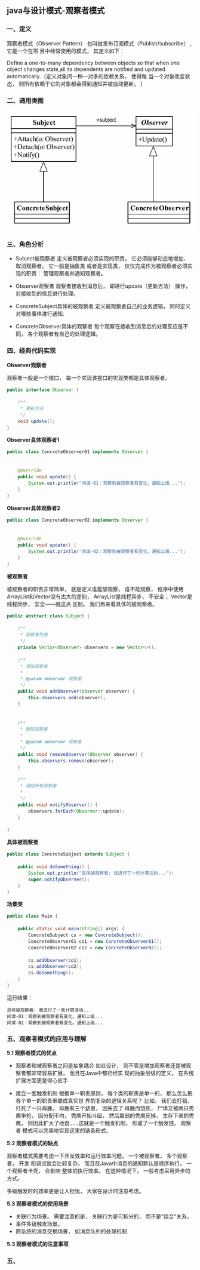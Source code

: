 ## java与设计模式-观察者模式

### 一、定义

观察者模式（Observer Pattern） 也叫做发布订阅模式（Publish/subscribe） ,它是一个在项
目中经常使用的模式， 其定义如下：

Define a one-to-many dependency between objects so that when one object changes state,all its
dependents are notified and updated automatically.（定义对象间一种一对多的依赖关系， 使得每
当一个对象改变状态， 则所有依赖于它的对象都会得到通知并被自动更新。 ）

### 二、通用类图

![](./asserts/001.png)


### 三、角色分析

- Subject被观察者
定义被观察者必须实现的职责， 它必须能够动态地增加、 取消观察者。 它一般是抽象类
或者是实现类， 仅仅完成作为被观察者必须实现的职责： 管理观察者并通知观察者。

- Observer观察者
观察者接收到消息后， 即进行update（更新方法） 操作， 对接收到的信息进行处理。

- ConcreteSubject具体的被观察者
定义被观察者自己的业务逻辑， 同时定义对哪些事件进行通知.

- ConcreteObserver具体的观察者
每个观察在接收到消息后的处理反应是不同， 各个观察者有自己的处理逻辑。


### 四、经典代码实现

**Observer观察者**

观察者一般是一个接口， 每一个实现该接口的实现类都是具体观察者。

```java
public interface Observer {

    /**
     * 更新方法
     */
    void update();
}
```

**Observer具体观察者1**

```java
public class ConcreteObserver01 implements Observer {


    @Override
    public void update() {
        System.out.println("间谍-01：观察到被观察者有变化，通知上级...");
    }
}
```

**Observer具体观察者2**

```java
public class ConcreteObserver02 implements Observer {


    @Override
    public void update() {
        System.out.println("间谍-02：观察到被观察者有变化，通知上级...");
    }
}
```

**被观察者**

被观察者的职责非常简单， 就是定义谁能够观察， 谁不能观察， 程序中使用ArrayList和Vector没有太大的差别， ArrayList是线程异步， 不安全； Vector是线程同步， 安全——就这点
区别。 我们再来看具体的被观察者。

```java
public abstract class Subject {

    /**
     * 观察者列表
     */
    private Vector<Observer> observers = new Vector<>();

    /**
     * 添加观察者
     *
     * @param observer 观察者
     */
    public void addObserver(Observer observer) {
        this.observers.add(observer);
    }


    /**
     * 删除观察者
     *
     * @param observer 观察者
     */
    public void removeObserver(Observer observer) {
        this.observers.remove(observer);
    }

    /**
     * 通知所有观察者
     *
     */
    public void notifyObserver() {
        observers.forEach(Observer::update);
    }

}

```


**具体被观察者**

```java
public class ConcreteSubject extends Subject {

    public void doSomething() {
        System.out.println("具体被观察者: 我进行了一些计算活动...");
        super.notifyObserver();
    }
}

```

**场景类**

```java
public class Main {

    public static void main(String[] args) {
        ConcreteSubject cs = new ConcreteSubject();
        ConcreteObserver01 co1 = new ConcreteObserver01();
        ConcreteObserver02 co2 = new ConcreteObserver02();

        cs.addObserver(co1);
        cs.addObserver(co2);
        cs.doSomething();
    }
}
```

运行结果：

```text
具体被观察者: 我进行了一些计算活动...
间谍-01：观察到被观察者有变化，通知上级...
间谍-02：观察到被观察者有变化，通知上级...
```

### 五、观察者模式的应用与理解

**5.1 观察者模式的优点**
- 观察者和被观察者之间是抽象耦合
如此设计， 则不管是增加观察者还是被观察者都非常容易扩展， 而且在Java中都已经实
现的抽象层级的定义， 在系统扩展方面更是得心应手

- 建立一套触发机制
根据单一职责原则， 每个类的职责是单一的， 那么怎么把各个单一的职责串联成真实世
界的复杂的逻辑关系呢？ 比如， 我们去打猎， 打死了一只母鹿， 母鹿有三个幼崽， 因失去了
母鹿而饿死， 尸体又被两只秃鹰争抢， 因分配不均， 秃鹰开始斗殴， 然后羸弱的秃鹰死掉，
生存下来的秃鹰， 则因此扩大了地盘……这就是一个触发机制， 形成了一个触发链。 观察者
模式可以完美地实现这里的链条形式。

**5.2 观察者模式的缺点**

观察者模式需要考虑一下开发效率和运行效率问题， 一个被观察者， 多个观察者， 开发
和调试就会比较复杂， 而且在Java中消息的通知默认是顺序执行， 一个观察者卡壳， 会影响
整体的执行效率。 在这种情况下， 一般考虑采用异步的方式。

多级触发时的效率更是让人担忧， 大家在设计时注意考虑。

**5.3 观察者模式的使用场景**

- 关联行为场景。 需要注意的是， 关联行为是可拆分的， 而不是“组合”关系。
- 事件多级触发场景。
- 跨系统的消息交换场景， 如消息队列的处理机制

**5.3 观察者模式的注意事项**





















### 五、






















































